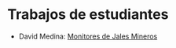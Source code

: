 
# Trabajos de estudiantes 



* David Medina: [Monitores de Jales Mineros](https://www.youtube.com/watch?time_continue=4&v=aqW1Vn76RpU&feature=emb_logo)
